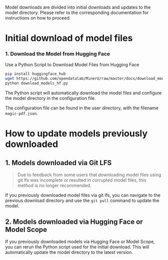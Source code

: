 Model downloads are divided into initial downloads and updates to the model directory. Please refer to the corresponding documentation for instructions on how to proceed.


# Initial download of model files

### 1. Download the Model from Hugging Face
Use a Python Script to Download Model Files from Hugging Face
```bash
pip install huggingface_hub
wget https://github.com/opendatalab/MinerU/raw/master/docs/download_models_hf.py -O download_models_hf.py
python download_models_hf.py
```
The Python script will automatically download the model files and configure the model directory in the configuration file.

The configuration file can be found in the user directory, with the filename `magic-pdf.json`.

# How to update models previously downloaded

## 1. Models downloaded via Git LFS

>Due to feedback from some users that downloading model files using git lfs was incomplete or resulted in corrupted model files, this method is no longer recommended.

If you previously downloaded model files via git lfs, you can navigate to the previous download directory and use the `git pull` command to update the model.

## 2. Models downloaded via Hugging Face or Model Scope

If you previously downloaded models via Hugging Face or Model Scope, you can rerun the Python script used for the initial download. This will automatically update the model directory to the latest version.